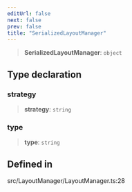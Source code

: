 ```yaml
---
editUrl: false
next: false
prev: false
title: "SerializedLayoutManager"
---
```


> **SerializedLayoutManager**: `object`

## Type declaration

### strategy

> **strategy**: `string`

### type

> **type**: `string`

## Defined in

src/LayoutManager/LayoutManager.ts:28
